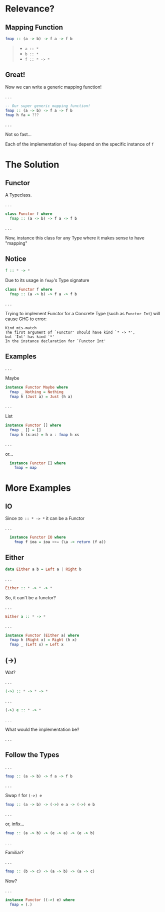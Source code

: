 # Relevance?

## Mapping Function

```haskell
fmap :: (a -> b) -> f a -> f b
```

>  - `a :: *`
>  - `b :: *`
>  - `f :: * -> *`

## Great!

Now we can write a generic mapping function!

. . .

```haskell
-- Our super generic mapping function!
fmap :: (a -> b) -> f a -> f b
fmap h fa = ???
```

. . .

Not so fast...

Each of the implementation of `fmap` depend on the specific instance of `f`

# The Solution

## Functor

A Typeclass.

. . .

```haskell
class Functor f where
  fmap :: (a -> b) -> f a -> f b
```

. . .

Now, instance this class for any Type where it makes sense to have "mapping"

## Notice

```haskell
f :: * -> *
```

Due to its usage in `fmap`'s Type signature

```haskell
class Functor f where
  fmap :: (a -> b) -> f a -> f b
```

. . .

Trying to implement Functor for a Concrete Type (such as `Functor Int`) will cause GHC to error:

    Kind mis-match
    The first argument of `Functor' should have kind `* -> *',
    but `Int' has kind `*'
    In the instance declaration for `Functor Int'

## Examples

. . .

Maybe

```haskell
instance Functor Maybe where
  fmap _ Nothing = Nothing
  fmap h (Just a) = Just (h a)
```

. . .

List

```haskell
instance Functor [] where
  fmap _ [] = []
  fmap h (x:xs) = h x : fmap h xs
```

. . .

or...

```haskell
  instance Functor [] where
    fmap = map
```

# More Examples

## IO

Since `IO :: * -> *` it can be a Functor

. . .

```haskell
  instance Functor IO where
    fmap f ioa = ioa >>= (\a -> return (f a))
```

## Either

```haskell
data Either a b = Left a | Right b
```

. . .

```haskell
Either :: * -> * -> *
```

So, it can't be a functor?

. . .

```haskell
Either a :: * -> *
```

. . .

```haskell
instance Functor (Either a) where
  fmap h (Right x) = Right (h x)
  fmap _ (Left x) = Left x
```

## (->)

Wat?

. . .

```haskell
(->) :: * -> * -> *
```

. . .

```haskell
(->) e :: * -> *
```

. . .

What would the implementation be?

. . .

## Follow the Types

. . .

```haskell
fmap :: (a -> b) -> f a -> f b
```

. . .

Swap `f` for `(->) e`

```haskell
fmap :: (a -> b) -> (->) e a -> (->) e b
```

. . .

or, infix...

```haskell
fmap :: (a -> b) -> (e -> a) -> (e -> b)
```

. . .

Familiar?

. . .

```haskell
fmap :: (b -> c) -> (a -> b) -> (a -> c)
```

Now?

. . .

```haskell
instance Functor ((->) e) where
  fmap = (.)
```

